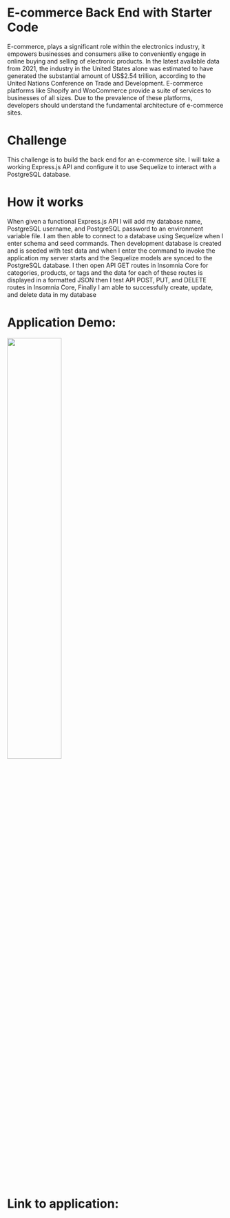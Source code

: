 # E-commerce Back End with Starter Code

E-commerce, plays a significant role within the electronics industry, it empowers businesses and consumers alike to conveniently engage in online buying and selling of electronic products. In the latest available data from 2021, the industry in the United States alone was estimated to have generated the substantial amount of US$2.54 trillion, according to the United Nations Conference on Trade and Development. E-commerce platforms like Shopify and WooCommerce provide a suite of services to businesses of all sizes. Due to the prevalence of these platforms, developers should understand the fundamental architecture of e-commerce sites.

# Challenge

This challenge is to build the back end for an e-commerce site. I will take a working Express.js API and configure it to use Sequelize to interact with a PostgreSQL database.

# How it works

When given a functional Express.js API I will add my database name, PostgreSQL username, and PostgreSQL password to an environment variable file.
I am then able to connect to a database using Sequelize when I enter schema and seed commands. Then development database is created and is seeded with test data and when I enter the command to invoke the application my server starts and the Sequelize models are synced to the PostgreSQL database.
I then open API GET routes in Insomnia Core for categories, products, or tags and the data for each of these routes is displayed in a formatted JSON then I test API POST, PUT, and DELETE routes in Insomnia Core, Finally I am able to successfully create, update, and delete data in my database

# Application Demo:

<img src="./Develop/Screenshot 2024-05-22 at 6.17.07 PM.png" width="50%" height="50%">

# Link to application:
